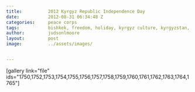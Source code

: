 ```yaml
---
title:			2012 Kyrgyz Republic Independence Day
date:			2012-08-31 06:34:48 Z
categories:		peace corps
tags:			bishkek, freedom, holiday, kyrgyz culture, kyrgyzstan, peace corps
author:			judsonlmoore
layout:			post
image:			../assets/images/


---
```


[gallery link="file" ids="1750,1752,1753,1754,1755,1756,1757,1758,1759,1760,1761,1762,1763,1764,1765"]
